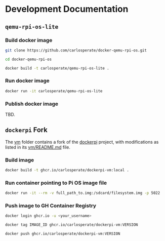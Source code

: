 # Development Documentation

## `qemu-rpi-os-lite`

### Build docker image

```bash
git clone https://github.com/carlosperate/docker-qemu-rpi-os.git
```
```bash
cd docker-qemu-rpi-os
```
```bash
docker build -t carlosperate/qemu-rpi-os-lite .
```

### Run docker image

```bash
docker run -it carlosperate/qemu-rpi-os-lite
```

### Publish docker image

TBD.


## `dockerpi` Fork

The [vm](vm) folder contains a fork of the
[dockerpi](https://github.com/lukechilds/dockerpi/) project, with modifications
as listed in its [vm/README.md](vm/README.md) file.

### Build image

```bash
docker build -t ghcr.io/carlosperate/dockerpi-vm:local .
```

### Run container pointing to Pi OS image file

```bash
docker run -it --rm -v full_path_to.img:/sdcard/filesystem.img -p 5022:5022 ghcr.io/carlosperate/dockerpi-vm:local
```

### Push image to GH Container Registry

```bash
docker login ghcr.io -u <your_username>
```
```bash
docker tag IMAGE_ID ghcr.io/carlosperate/dockerpi-vm:VERSION
```
```bash
docker push ghcr.io/carlosperate/dockerpi-vm:VERSION
```
